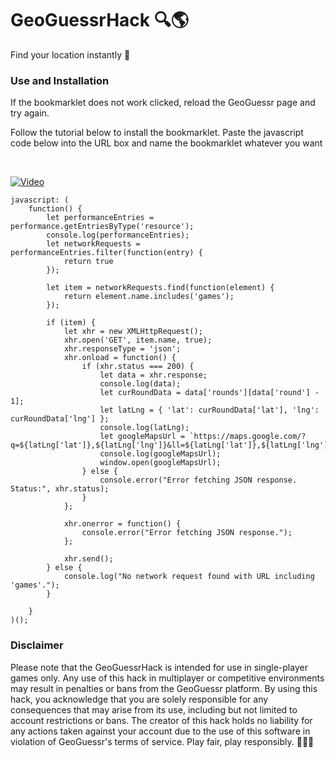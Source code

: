 # GeoGuessrHack 🔍🌎

Find your location instantly 📍

### Use and Installation

If the bookmarklet does not work clicked, reload the GeoGuessr page and try again.

Follow the tutorial below to install the bookmarklet. Paste the javascript code below into the URL box and name the bookmarklet whatever you want

<br>

[![Video](https://img.youtube.com/vi/qL3AEQHb7yw/0.jpg)](https://www.youtube.com/watch?v=qL3AEQHb7yw)

```
javascript: (
    function() {
        let performanceEntries = performance.getEntriesByType('resource');
        console.log(performanceEntries);
        let networkRequests = performanceEntries.filter(function(entry) {
            return true
        });
        
        let item = networkRequests.find(function(element) {
            return element.name.includes('games');
        });

        if (item) {
            let xhr = new XMLHttpRequest();
            xhr.open('GET', item.name, true);
            xhr.responseType = 'json';
            xhr.onload = function() {
                if (xhr.status === 200) {
                    let data = xhr.response;
                    console.log(data);
                    let curRoundData = data['rounds'][data['round'] - 1];
                    let latLng = { 'lat': curRoundData['lat'], 'lng': curRoundData['lng'] };
                    console.log(latLng);
                    let googleMapsUrl = `https://maps.google.com/?q=${latLng['lat']},${latLng['lng']}&ll=${latLng['lat']},${latLng['lng']}&z=3`;
                    console.log(googleMapsUrl);
                    window.open(googleMapsUrl);
                } else {
                    console.error("Error fetching JSON response. Status:", xhr.status);
                }
            };
    
            xhr.onerror = function() {
                console.error("Error fetching JSON response.");
            };
    
            xhr.send();
        } else {
            console.log("No network request found with URL including 'games'.");
        }
       
    }
)();
```

### Disclaimer

Please note that the GeoGuessrHack is intended for use in single-player games only. Any use of this hack in multiplayer or competitive environments may result in penalties or bans from the GeoGuessr platform. By using this hack, you acknowledge that you are solely responsible for any consequences that may arise from its use, including but not limited to account restrictions or bans. The creator of this hack holds no liability for any actions taken against your account due to the use of this software in violation of GeoGuessr's terms of service. Play fair, play responsibly. 🚫👨‍⚖️
